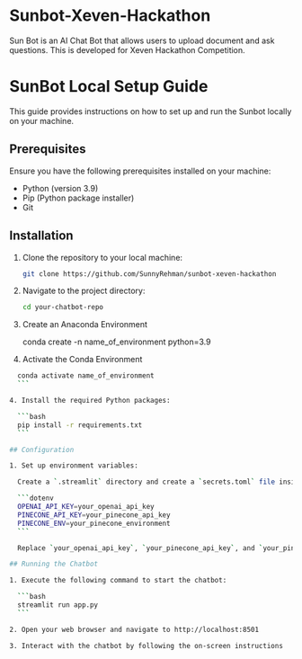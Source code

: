 # Sunbot-Xeven-Hackathon
Sun Bot is an AI Chat Bot that allows users to upload document and ask questions. This is developed for Xeven Hackathon Competition.

# SunBot Local Setup Guide

This guide provides instructions on how to set up and run the Sunbot locally on your machine.

## Prerequisites

Ensure you have the following prerequisites installed on your machine:

- Python (version 3.9)
- Pip (Python package installer)
- Git

## Installation

1. Clone the repository to your local machine:

    ```bash
    git clone https://github.com/SunnyRehman/sunbot-xeven-hackathon
    ```

2. Navigate to the project directory:

    ```bash
    cd your-chatbot-repo
    ```

3. Create an Anaconda Environment
   
  
    conda create -n name_of_environment python=3.9

5. Activate the Conda Environment

  ```bash
    conda activate name_of_environment
    ```

4. Install the required Python packages:

    ```bash
    pip install -r requirements.txt
    ```

## Configuration

1. Set up environment variables:

    Create a `.streamlit` directory and create a `secrets.toml` file inside it and add the following:

    ```dotenv
    OPENAI_API_KEY=your_openai_api_key
    PINECONE_API_KEY=your_pinecone_api_key
    PINECONE_ENV=your_pinecone_environment
    ```

    Replace `your_openai_api_key`, `your_pinecone_api_key`, and `your_pinecone_environment` with your actual API keys.

## Running the Chatbot

1. Execute the following command to start the chatbot:

    ```bash
    streamlit run app.py
    ```

2. Open your web browser and navigate to http://localhost:8501

3. Interact with the chatbot by following the on-screen instructions
